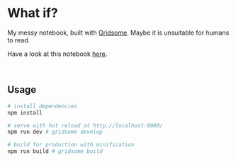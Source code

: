 # What if?

My messy notebook, built with [Gridsome](https://gridsome.org/). Maybe it is unsuitable for humans to read.

Have a look at this notebook [here](http://notebook.renovamen.ink).

&nbsp;
## Usage

```bash
# install dependencies
npm install

# serve with hot reload at http://localhost:8080/
npm run dev # gridsome develop

# build for production with minification
npm run build # gridsome build
```